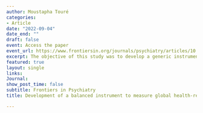 ```yaml
---
author: Moustapha Touré
categories:
- Article
date: "2022-09-04"
date_end: ""
draft: false
event: Access the paper
event_url: https://www.frontiersin.org/journals/psychiatry/articles/10.3389/fpsyt.2022.837510/full
excerpt: The objective of this study was to develop a generic instrument that would be complete in its covered meta-dimensions and reflect, in a balanced way, the important aspects of General Health-Related Quality of Life.
featured: true
layout: single
links:
Journal: 
show_post_time: false
subtitle: Frontiers in Psychiatry
title: Development of a balanced instrument to measure global health-related quality of life - The 13-MD

---
```


